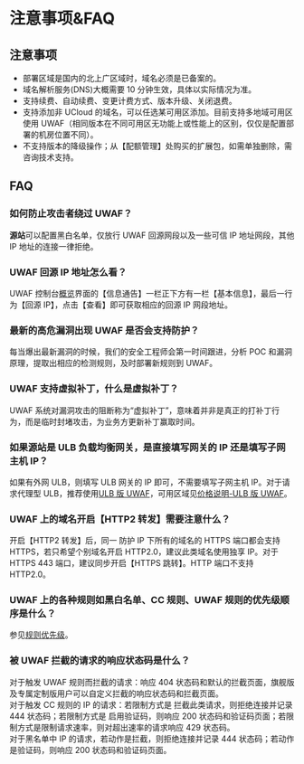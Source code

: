 # 注意事项&FAQ

## 注意事项

- 部署区域是国内的北上广区域时，域名必须是已备案的。
- 域名解析服务(DNS)大概需要 10 分钟生效，具体以实际情况为准。
- 支持续费、自动续费、变更计费方式、版本升级、关闭退费。
- 支持添加非 UCloud 的域名，可以任选某可用区添加。目前支持多地域可用区使用 UWAF（相同版本在不同可用区无功能上或性能上的区别，仅仅是配置部署的机房位置不同）。
- 不支持版本的降级操作；从【配额管理】处购买的扩展包，如需单独删除，需咨询技术支持。

## FAQ

### 如何防止攻击者绕过 UWAF？

**源站**可以配置黑白名单，仅放行 UWAF 回源网段以及一些可信 IP 地址网段，其他 IP 地址的连接一律拒绝。

### UWAF 回源 IP 地址怎么看？

UWAF 控制台[概览](/uewaf/features/info/info?id=概览页面说明)界面的【信息通告】一栏正下方有一栏【基本信息】，最后一行为【回源 IP】，点击【查看】即可获取相应的回源 IP 网段地址。

### 最新的高危漏洞出现 UWAF 是否会支持防护？

每当爆出最新漏洞的时候，我们的安全工程师会第一时间跟进，分析 POC 和漏洞原理，提取出相应的检测规则，及时部署新规则到 UWAF。

### UWAF 支持虚拟补丁，什么是虚拟补丁？

UWAF 系统对漏洞攻击的阻断称为“虚拟补丁”，意味着并非是真正的打补丁行为，而是临时封堵攻击，为业务方更新补丁赢取时间。

### 如果源站是 ULB 负载均衡网关，是直接填写网关的 IP 还是填写子网主机 IP？

如果有外网 ULB，则填写 ULB 网关的 IP 即可，不需要填写子网主机 IP。对于请求代理型 ULB，推荐使用[ULB 版 UWAF](/uewaf/use/ulb_with_uwaf)，可用区域见[价格说明-ULB 版 UWAF](/uewaf/steer/price?id=ULB版UWAF)。

### UWAF 上的域名开启【HTTP2 转发】需要注意什么？

开启【HTTP2 转发】后，同一 防护 IP 下所有的域名的 HTTPS 端口都会支持 HTTPS，若只希望个别域名开启 HTTP2.0，建议此类域名使用独享 IP。对于 HTTPS 443 端口，建议同步开启【HTTPS 跳转】。HTTP 端口不支持 HTTP2.0。

### UWAF 上的各种规则如黑白名单、CC 规则、UWAF 规则的优先级顺序是什么？

参见[规则优先级](/uewaf/features/domain/rule/mode?id=规则优先级)。

### 被 UWAF 拦截的请求的响应状态码是什么？

对于触发 UWAF 规则而拦截的请求：响应 404 状态码和默认的拦截页面，旗舰版及专属定制版用户可以自定义拦截的响应状态码和拦截页面。  
对于触发 CC 规则的 IP 的请求：若限制方式是 拦截此类请求，则拒绝连接并记录 444 状态码；若限制方式是 启用验证码，则响应 200 状态码和验证码页面；若限制方式是限制请求速率，则对超出速率的请求响应 429 状态码。  
对于黑名单中 IP 的请求，若动作是拦截，则拒绝连接并记录 444 状态码；若动作是验证码，则响应 200 状态码和验证码页面。
